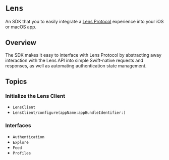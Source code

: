 # ``Lens``

An SDK that you to easily integrate a [Lens Protocol](https://www.lens.xyz) experience into your iOS or macOS app.

## Overview

The SDK makes it easy to interface with Lens Protocol by abstracting away interaction with the Lens API into simple Swift-native requests and responses, as well as automating authentication state management.

## Topics

### Initialize the Lens Client

- ``LensClient``
- ``LensClient/configure(appName:appBundleIdentifier:)``

### Interfaces

- ``Authentication``
- ``Explore``
- ``Feed``
- ``Profiles``
